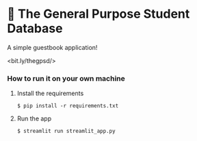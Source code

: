 # 🎈 The General Purpose Student Database

A simple guestbook application!

<bit.ly/thegpsd/>

### How to run it on your own machine

1. Install the requirements

   ```
   $ pip install -r requirements.txt
   ```

2. Run the app

   ```
   $ streamlit run streamlit_app.py
   ```
